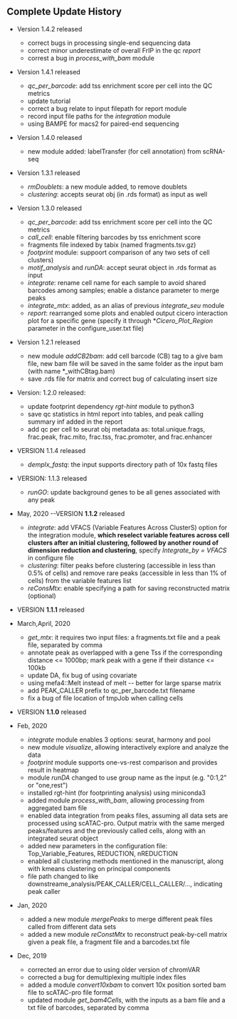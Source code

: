 ## Complete Update History
- Version 1.4.2 released
    * correct bugs in processing single-end sequencing data
    * correct minor underestimate of overall FrIP in the qc *report*
    * correst a bug in *process_with_bam* module
- Version 1.4.1 released
    * *qc_per_barcode*: add tss enrichment score per cell into the QC metrics
    * update tutorial
    * correct a bug relate to input filepath for report module 
    * record input file paths for the *integration* module
    * using BAMPE for macs2 for paired-end sequencing
- Version 1.4.0 released 
    * new module added: labelTransfer (for cell annotation) from scRNA-seq
- Version 1.3.1 released
    * *rmDoublets*: a new module added, to remove doublets
    * *clustering*: accepts seurat obj (in .rds format) as input as well
- Version 1.3.0 released
    * *qc_per_barcode*: add tss enrichment score per cell into the QC metrics
    * *call_cell*: enable filtering barcodes by tss enrichment score
    * fragments file indexed by tabix (named fragments.tsv.gz)
    * *footprint* module: suppoort comparison of any two sets of cell clusters)
    * *motif_analysis* and *runDA*: accept seurat object in .rds format as input
    * *integrate*: rename cell name for each sample to avoid shared barcodes among samples; enable a distance parameter to merge peaks
    * *integrate_mtx*: added, as an alias of previous *integrate_seu* module
    * *report*: rearranged some plots and enabled output cicero interaction plot for a specific gene (specify it through **Cicero_Plot_Region* parameter in the configure_user.txt file)

- Version 1.2.1 released
    * new module *addCB2bam*: add cell barcode (CB) tag to a give bam file, new bam file will be saved in the same folder as the input bam (with name *_withCBtag.bam)
    * save .rds file for matrix and correct bug of calculating insert size 

- Version: 1.2.0 released:
    * update footprint dependency *rgt-hint* module to python3
    * save qc statistics in html report into tables, and peak calling summary inf added in the report
    * add qc per cell to seurat obj metadata as: total.unique.frags, frac.peak, frac.mito,
      frac.tss, frac.promoter, and frac.enhancer
- VERSION 1.1.4 released
    * *demplx_fastq*: the input supports directory path of 10x fastq files
- VERSION: 1.1.3 released
    * *runGO*: update background genes to be all genes associated with any peak
- May, 2020 --VERSION **1.1.2** released
    * *integrate*: add VFACS (Variable Features Across ClusterS) option for the integration module,
      **which reselect variable features across cell clusters after an initial clustering, followed by 
        another round of dimension reduction and clustering**, specify *Integrate_by = VFACS* in configure file
    * *clustering*: filter peaks before clustering (accessible in less than 0.5% of cells) and
       remove rare peaks (accessible in less than 1% of cells) from the variable features list
    * *reConsMtx*: enable specifying a path for saving reconstructed matrix (optional)
- VERSION **1.1.1** released
- March,April, 2020
    * *get_mtx*: it requires two input files: a fragments.txt file and a peak file, separated by comma
    * annotate peak as overlapped with a gene Tss if the corresponding distance <= 1000bp; mark peak with a gene if their distance <= 100kb
    * update DA, fix bug of using covariate
    * using mefa4::Melt instead of melt -- better for large sparse matrix
    * add PEAK_CALLER prefix to qc_per_barcode.txt filename
    * fix a bug of file location of tmpJob when calling cells
- VERSION **1.1.0** released
- Feb, 2020
    * *integrate* module enables 3 options: seurat, harmony and pool
    * new module *visualize*, allowing interactively explore and analyze the data
    * *footprint* module supports one-vs-rest comparison and provides result in heatmap
    * module *runDA* changed to use group name as the input (e.g. "0:1,2" or "one,rest")
    * installed rgt-hint (for footprinting analysis) using miniconda3
    * added module *process_with_bam*, allowing processing from aggregated bam file
    * enabled data integration from peaks files, assuming all data sets are processed using scATAC-pro. Output matrix with the same merged peaks/features and the previously called cells, along with an integrated seurat object
    * added new parameters in the configuration file: Top_Variable_Features, REDUCTION, nREDUCTION
    * enabled all clustering methods mentioned in the manuscript, along with kmeans clustering on principal components
    * file path changed to like downstreame_analysis/PEAK_CALLER/CELL_CALLER/..., indicating peak caller
- Jan, 2020
    * added a new module *mergePeaks* to merge different peak files called from different data sets
    * added a new module *reConstMtx* to reconstruct peak-by-cell matrix given a peak file, a fragment file and a barcodes.txt file
- Dec, 2019
    * corrected an error due to using older version of chromVAR
    * corrected a bug for demultiplexing multiple index files
    * added a module *convert10xbam* to convert 10x position sorted bam file to scATAC-pro file format
    * updated module *get_bam4Cells*, with the inputs as a bam file and a txt file of barcodes, separated by comma

